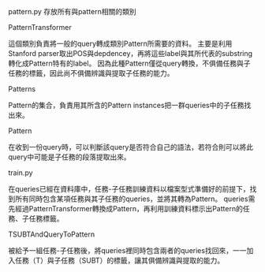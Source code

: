 pattern.py
存放所有與pattern相關的類別

PatternTransformer

這個類別負責將一般的query轉成類別Pattern所需要的資料。
主要是利用Stanford parser取出POS與depdencey，再將這些label與其所代表的substring轉化成Pattern特有的label。
因為此種Pattern僅從query轉換，不俱備任務與子任務的標籤，因此尚不俱備辨識與提取子任務的能力。

Patterns

Pattern的集合，負責用其所含的Pattern instances把一群queries中的子任務找出來。

Pattern

在收到一份query時，可以判斷該query是否符合自己的語法，若符合則可以將此query中可能是子任務的段落提取出來。


train.py

在queries已經在資料庫中，任務-子任務訓練資料以檔案型式準備好的前提下，找到所有同時包含某項任務與其子任務的queries，並將其轉為Pattern。
queries需先經過PatternTransformer轉換成Pattern，再利用訓練資料標示出Pattern的任務、子任務標籤。

TSUBTAndQueryToPattern

被給予一組任務-子任務後，將queries裡同時包含兩者的queries找回來，一一加入任務（T）與子任務（SUBT）的標籤，讓其俱備辨識與提取的能力。

